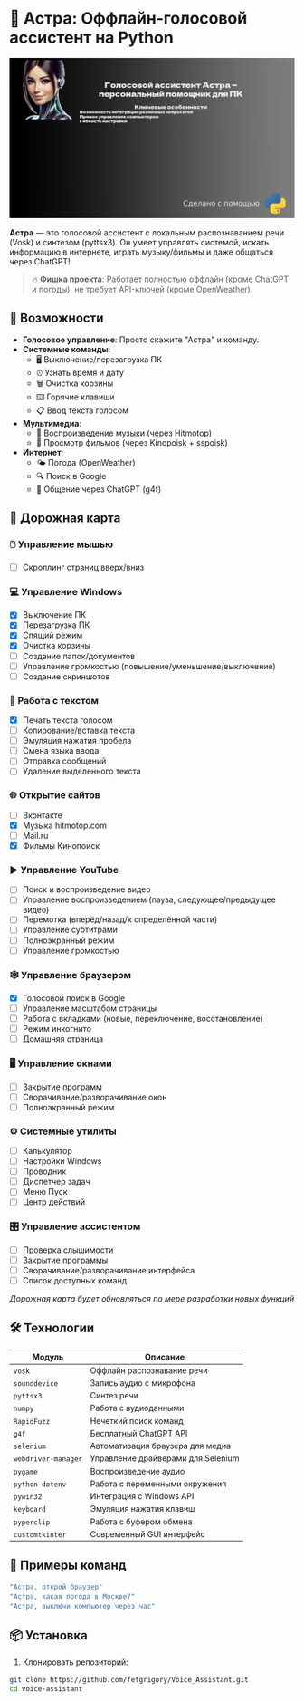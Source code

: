 # 🚀 Астра: Оффлайн-голосовой ассистент на Python
![](img/Banner.png)

**Астра** — это голосовой ассистент с локальным распознаванием речи (Vosk) и синтезом (pyttsx3). Он умеет управлять системой, искать информацию в интернете, играть музыку/фильмы и даже общаться через ChatGPT!  

> 🔥 **Фишка проекта**: Работает полностью оффлайн (кроме ChatGPT и погоды), не требует API-ключей (кроме OpenWeather).  

## 🌟 Возможности
- **Голосовое управление**: Просто скажите "Астра" и команду.  
- **Системные команды**:  
  - 🖥️ Выключение/перезагрузка ПК
  - ⏰ Узнать время и дату  
  - 🗑️ Очистка корзины  
  - ⌨️ Горячие клавиши
  - 📋 Ввод текста голосом 
- **Мультимедиа**:  
  - 🎵 Воспроизведение музыки (через Hitmotop)  
  - 🎥 Просмотр фильмов (через Kinopoisk + sspoisk)  
- **Интернет**:  
  - 🌤️ Погода (OpenWeather)  
  - 🔍 Поиск в Google  
  - 💬 Общение через ChatGPT (g4f)

## 🚧 Дорожная карта
### 🖱️ Управление мышью
- [ ] Скроллинг страниц вверх/вниз

### 💻 Управление Windows
- [x] Выключение ПК
- [x] Перезагрузка ПК
- [x] Спящий режим
- [x] Очистка корзины
- [ ] Создание папок/документов
- [ ] Управление громкостью (повышение/уменьшение/выключение)
- [ ] Создание скриншотов

### 📝 Работа с текстом
- [x] Печать текста голосом
- [ ] Копирование/вставка текста
- [ ] Эмуляция нажатия пробела
- [ ] Смена языка ввода
- [ ] Отправка сообщений
- [ ] Удаление выделенного текста

### 🌐 Открытие сайтов
- [ ] Вконтакте
- [x] Музыка hitmotop.com
- [ ] Mail.ru
- [x] Фильмы Кинопоиск

### ▶️ Управление YouTube
- [ ] Поиск и воспроизведение видео
- [ ] Управление воспроизведением (пауза, следующее/предыдущее видео)
- [ ] Перемотка (вперёд/назад/к определённой части)
- [ ] Управление субтитрами
- [ ] Полноэкранный режим
- [ ] Управление громкостью

### 🕸️ Управление браузером
- [x] Голосовой поиск в Google
- [ ] Управление масштабом страницы
- [ ] Работа с вкладками (новые, переключение, восстановление)
- [ ] Режим инкогнито
- [ ] Домашняя страница

### 🖥️ Управление окнами
- [ ] Закрытие программ
- [ ] Сворачивание/разворачивание окон
- [ ] Полноэкранный режим

### ⚙️ Системные утилиты
- [ ] Калькулятор
- [ ] Настройки Windows
- [ ] Проводник
- [ ] Диспетчер задач
- [ ] Меню Пуск
- [ ] Центр действий

### 🎛️ Управление ассистентом
- [ ] Проверка слышимости
- [ ] Закрытие программы
- [ ] Сворачивание/разворачивание интерфейса
- [ ] Список доступных команд

*Дорожная карта будет обновляться по мере разработки новых функций*
## 🛠️ Технологии
| Модуль          | Описание                          |
|-----------------|-----------------------------------|
| `vosk`          | Оффлайн распознавание речи        |
| `sounddevice`   |Запись аудио с микрофона           |
| `pyttsx3`       | Синтез речи                       |
| `numpy`         | Работа с аудиоданными             |
| `RapidFuzz`     | Нечеткий поиск команд             |
| `g4f`           | Бесплатный ChatGPT API            |
| `selenium`      | Автоматизация браузера для медиа  |
| `webdriver-manager`| Управление драйверами для Selenium|
| `pygame`        | Воспроизведение аудио             |
| `python-dotenv` | Работа с переменными окружения    |
| `pywin32`       | Интеграция с Windows API          |
| `keyboard`      | Эмуляция нажатия клавиш           |
| `pyperclip`     | Работа с буфером обмена           |
| `customtkinter` | Современный GUI интерфейс         |

## 🎯 Примеры команд
```bash
"Астра, открой браузер"  
"Астра, какая погода в Москве?"  
"Астра, выключи компьютер через час"  
```
## 📦 Установка
1. Клонировать репозиторий:
```bash
git clone https://github.com/fetgrigory/Voice_Assistant.git
cd voice-assistant
```
